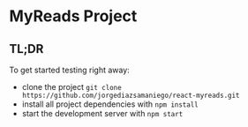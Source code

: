 # MyReads Project

## TL;DR

To get started testing right away:

* clone the project `git clone https://github.com/jorgediazsamaniego/react-myreads.git`
* install all project dependencies with `npm install`
* start the development server with `npm start`